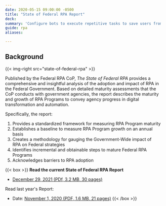 ```yaml
---
date: 2020-05-15 09:00:00 -0500
title: "State of Federal RPA Report"
deck: 
summary: 'Configure bots to execute repetitive tasks to save users from performing mundane tasks repeatedly for the same process.'
guide: rpa
aliases: 

---
```


## Background

{{< img-right src="state-of-federal-rpa" >}}

Published by the Federal RPA CoP, *The State of Federal RPA* provides a comprehensive and insightful analysis of the adoption and impact of RPA in the Federal Government. Based on detailed maturity assessments that the CoP conducts with government agencies, the report describes the maturity and growth of RPA Programs to convey agency progress in digital transformation and automation. 

Specifically, the report: 

1. Provides a standardized framework for measuring RPA Program maturity
2. Establishes a baseline to measure RPA Program growth on an annual basis
3. Creates a methodology for gauging the Government-Wide impact of RPA on Federal strategies
4. Identifies incremental and obtainable steps to mature Federal RPA Programs
5. Acknowledges barriers to RPA adoption

{{< box >}}
**Read the current State of Federal RPA Report**

* [December 29, 2021 (PDf, 3.2 MB, 30 pages)](https://digital.gov/pdf/state-of-federal-rpa-12-2021.pdf)

Read last year's Report: 

* Date: [November 1, 2020 (PDF, 1.6 MB, 21 pages)](https://digital.gov/pdf/state-of-federal-rpa.pdf)
{{< /box >}}
